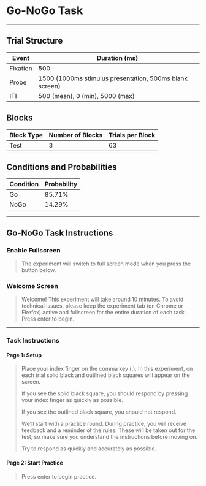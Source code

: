 # Go-NoGo Task

---

## Trial Structure

| Event    | Duration (ms)                                           |
| -------- | ------------------------------------------------------- |
| Fixation | 500                                                     |
| Probe    | 1500 (1000ms stimulus presentation, 500ms blank screen) |
| ITI      | 500 (mean), 0 (min), 5000 (max)                         |

## Blocks

| Block Type | Number of Blocks | Trials per Block |
| ---------- | ---------------- | ---------------- |
| Test       | 3                | 63               |

## Conditions and Probabilities

| Condition | Probability |
| --------- | ----------- |
| Go        | 85.71%      |
| NoGo      | 14.29%      |

---

## Go-NoGo Task Instructions

### Enable Fullscreen

> The experiment will switch to full screen mode when you press the button below.

### Welcome Screen

> Welcome! This experiment will take around 10 minutes. To avoid technical issues, please keep the experiment tab (on Chrome or Firefox) active and fullscreen for the entire duration of each task. Press enter to begin.

---

### Task Instructions

#### Page 1: Setup

> Place your index finger on the comma key (,). In this experiment, on each trial solid black and outlined black squares will appear on the screen.
>
> If you see the solid black square, you should respond by pressing your index finger as quickly as possible.
>
> If you see the outlined black square, you should not respond.
>
> We'll start with a practice round. During practice, you will receive feedback and a reminder of the rules. These will be taken out for the test, so make sure you understand the instructions before moving on.
>
> Try to respond as quickly and accurately as possible.

#### Page 2: Start Practice

> Press enter to begin practice.
